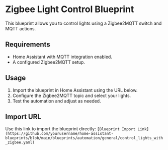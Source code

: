 # Zigbee Light Control Blueprint

This blueprint allows you to control lights using a Zigbee2MQTT switch and MQTT actions.

## Requirements
- Home Assistant with MQTT integration enabled.
- A configured Zigbee2MQTT setup.

## Usage
1. Import the blueprint in Home Assistant using the URL below.
2. Configure the Zigbee2MQTT topic and select your lights.
3. Test the automation and adjust as needed.

## Import URL
Use this link to import the blueprint directly:
`[Blueprint Import Link](https://github.com/yourusername/home-assistant-blueprints/blob/main/blueprints/automation/general/control_lights_with_zigbee.yaml)`
